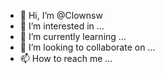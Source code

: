 - 👋 Hi, I’m @Clownsw
- 👀 I’m interested in ...
- 🌱 I’m currently learning ...
- 💞️ I’m looking to collaborate on ...
- 📫 How to reach me ...

<!---
Clownsw/Clownsw is a ✨ special ✨ repository because its `README.md` (this file) appears on your GitHub profile.
You can click the Preview link to take a look at your changes.
--->

